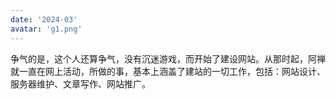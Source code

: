 ```yaml
---
date: '2024-03'
avatar: 'g1.png'
---
```


争气的是，这个人还算争气，没有沉迷游戏，而开始了建设网站。从那时起，阿禅就一直在网上活动，所做的事，基本上涵盖了建站的一切工作，包括：网站设计、服务器维护、文章写作、网站推广。